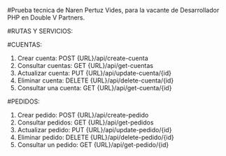 #Prueba tecnica de Naren Pertuz Vides, para la vacante de Desarrollador PHP en Double V Partners.


#RUTAS Y SERVICIOS:

#CUENTAS:

1. Crear cuenta: POST {URL}/api/create-cuenta
2. Consultar cuentas: GET {URL}/api/get-cuentas
3. Actualizar cuenta: PUT {URL}/api/update-cuenta/{id}
4. Eliminar cuenta: DELETE {URL}/api/delete-cuenta/{id}
5. Consultar una cuenta: GET {URL}/api/get-cuenta/{id}

#PEDIDOS:

1. Crear pedido: POST {URL}/api/create-pedido
2. Consultar pedidos: GET {URL}/api/get-pedidos
3. Actualizar pedido: PUT {URL}/api/update-pedido/{id}
4. Eliminar pedido: DELETE {URL}/api/delete-pedido/{id}
5. Consultar un pedido: GET {URL}/api/get-pedido/{id}
